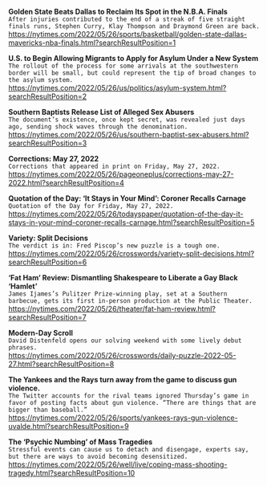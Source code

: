 **Golden State Beats Dallas to Reclaim Its Spot in the N.B.A. Finals**\
`After injuries contributed to the end of a streak of five straight finals runs, Stephen Curry, Klay Thompson and Draymond Green are back.`\
https://nytimes.com/2022/05/26/sports/basketball/golden-state-dallas-mavericks-nba-finals.html?searchResultPosition=1

**U.S. to Begin Allowing Migrants to Apply for Asylum Under a New System**\
`The rollout of the process for some arrivals at the southwestern border will be small, but could represent the tip of broad changes to the asylum system.`\
https://nytimes.com/2022/05/26/us/politics/asylum-system.html?searchResultPosition=2

**Southern Baptists Release List of Alleged Sex Abusers**\
`The document’s existence, once kept secret, was revealed just days ago, sending shock waves through the denomination.`\
https://nytimes.com/2022/05/26/us/southern-baptist-sex-abusers.html?searchResultPosition=3

**Corrections: May 27, 2022**\
`Corrections that appeared in print on Friday, May 27, 2022.`\
https://nytimes.com/2022/05/26/pageoneplus/corrections-may-27-2022.html?searchResultPosition=4

**Quotation of the Day: ‘It Stays in Your Mind’: Coroner Recalls Carnage**\
`Quotation of the Day for Friday, May 27, 2022.`\
https://nytimes.com/2022/05/26/todayspaper/quotation-of-the-day-it-stays-in-your-mind-coroner-recalls-carnage.html?searchResultPosition=5

**Variety: Split Decisions**\
`The verdict is in: Fred Piscop’s new puzzle is a tough one.`\
https://nytimes.com/2022/05/26/crosswords/variety-split-decisions.html?searchResultPosition=6

**‘Fat Ham’ Review: Dismantling Shakespeare to Liberate a Gay Black ‘Hamlet’**\
`James Ijames’s Pulitzer Prize-winning play, set at a Southern barbecue, gets its first in-person production at the Public Theater.`\
https://nytimes.com/2022/05/26/theater/fat-ham-review.html?searchResultPosition=7

**Modern-Day Scroll**\
`David Distenfeld opens our solving weekend with some lively debut phrases.`\
https://nytimes.com/2022/05/26/crosswords/daily-puzzle-2022-05-27.html?searchResultPosition=8

**The Yankees and the Rays turn away from the game to discuss gun violence.**\
`The Twitter accounts for the rival teams ignored Thursday’s game in favor of posting facts about gun violence. “There are things that are bigger than baseball.”`\
https://nytimes.com/2022/05/26/sports/yankees-rays-gun-violence-uvalde.html?searchResultPosition=9

**The ‘Psychic Numbing’ of Mass Tragedies**\
`Stressful events can cause us to detach and disengage, experts say, but there are ways to avoid becoming desensitized.`\
https://nytimes.com/2022/05/26/well/live/coping-mass-shooting-tragedy.html?searchResultPosition=10

